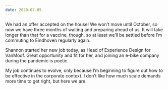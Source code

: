 ```yaml
---
date: 2020-07-05
---
```


We had an offer accepted on the house! We won’t move until October, so now we have three months of waiting and preparing ahead of us. It will take longer than that for a vaccine, though, so at least we’ll be settled before I’m commuting to Eindhoven regularly again.

Shannon started her new job today, as Head of Experience Design for VanMoof. Great opportunity and fit for her, and joining an e-bike company during the pandemic is poetic.

My job continues to evolve, only because I’m beginning to figure out how to be effective in the corporate context. I don’t like how much scale demands more time to get right, but here we are.
